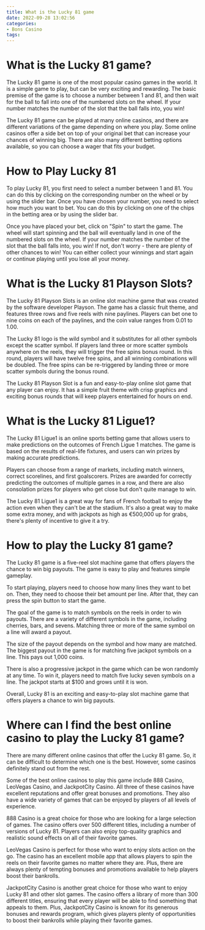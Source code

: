 ```yaml
---
title: What is the Lucky 81 game 
date: 2022-09-28 13:02:56
categories:
- Bons Casino
tags:
---
```



#  What is the Lucky 81 game? 

The Lucky 81 game is one of the most popular casino games in the world. It is a simple game to play, but can be very exciting and rewarding. The basic premise of the game is to choose a number between 1 and 81, and then wait for the ball to fall into one of the numbered slots on the wheel. If your number matches the number of the slot that the ball falls into, you win!

The Lucky 81 game can be played at many online casinos, and there are different variations of the game depending on where you play. Some online casinos offer a side bet on top of your original bet that can increase your chances of winning big. There are also many different betting options available, so you can choose a wager that fits your budget.

# How to Play Lucky 81 

To play Lucky 81, you first need to select a number between 1 and 81. You can do this by clicking on the corresponding number on the wheel or by using the slider bar. Once you have chosen your number, you need to select how much you want to bet. You can do this by clicking on one of the chips in the betting area or by using the slider bar.

Once you have placed your bet, click on "Spin" to start the game. The wheel will start spinning and the ball will eventually land in one of the numbered slots on the wheel. If your number matches the number of the slot that the ball falls into, you win! If not, don't worry - there are plenty of other chances to win! You can either collect your winnings and start again or continue playing until you lose all your money.

#  What is the Lucky 81 Playson Slots? 

The Lucky 81 Playson Slots is an online slot machine game that was created by the software developer Playson. The game has a classic fruit theme, and features three rows and five reels with nine paylines. Players can bet one to nine coins on each of the paylines, and the coin value ranges from 0.01 to 1.00.

The Lucky 81 logo is the wild symbol and it substitutes for all other symbols except the scatter symbol. If players land three or more scatter symbols anywhere on the reels, they will trigger the free spins bonus round. In this round, players will have twelve free spins, and all winning combinations will be doubled. The free spins can be re-triggered by landing three or more scatter symbols during the bonus round.

The Lucky 81 Playson Slot is a fun and easy-to-play online slot game that any player can enjoy. It has a simple fruit theme with crisp graphics and exciting bonus rounds that will keep players entertained for hours on end.

#  What is the Lucky 81 Ligue1? 

The Lucky 81 Ligue1 is an online sports betting game that allows users to make predictions on the outcomes of French Ligue 1 matches. The game is based on the results of real-life fixtures, and users can win prizes by making accurate predictions.

 Players can choose from a range of markets, including match winners, correct scorelines, and first goalscorers. Prizes are awarded for correctly predicting the outcomes of multiple games in a row, and there are also consolation prizes for players who get close but don't quite manage to win.

The Lucky 81 Ligue1 is a great way for fans of French football to enjoy the action even when they can't be at the stadium. It's also a great way to make some extra money, and with jackpots as high as €500,000 up for grabs, there's plenty of incentive to give it a try.

#  How to play the Lucky 81 game? 

The Lucky 81 game is a five-reel slot machine game that offers players the chance to win big payouts. The game is easy to play and features simple gameplay.

To start playing, players need to choose how many lines they want to bet on. Then, they need to choose their bet amount per line. After that, they can press the spin button to start the game.

The goal of the game is to match symbols on the reels in order to win payouts. There are a variety of different symbols in the game, including cherries, bars, and sevens. Matching three or more of the same symbol on a line will award a payout.

The size of the payout depends on the symbol and how many are matched. The biggest payout in the game is for matching five jackpot symbols on a line. This pays out 1,000 coins.

There is also a progressive jackpot in the game which can be won randomly at any time. To win it, players need to match five lucky seven symbols on a line. The jackpot starts at $100 and grows until it is won.

Overall, Lucky 81 is an exciting and easy-to-play slot machine game that offers players a chance to win big payouts.

#  Where can I find the best online casino to play the Lucky 81 game?

There are many different online casinos that offer the Lucky 81 game. So, it can be difficult to determine which one is the best. However, some casinos definitely stand out from the rest.

Some of the best online casinos to play this game include 888 Casino, LeoVegas Casino, and JackpotCity Casino. All three of these casinos have excellent reputations and offer great bonuses and promotions. They also have a wide variety of games that can be enjoyed by players of all levels of experience.

888 Casino is a great choice for those who are looking for a large selection of games. The casino offers over 500 different titles, including a number of versions of Lucky 81. Players can also enjoy top-quality graphics and realistic sound effects on all of their favorite games.

LeoVegas Casino is perfect for those who want to enjoy slots action on the go. The casino has an excellent mobile app that allows players to spin the reels on their favorite games no matter where they are. Plus, there are always plenty of tempting bonuses and promotions available to help players boost their bankrolls.

JackpotCity Casino is another great choice for those who want to enjoy Lucky 81 and other slot games. The casino offers a library of more than 300 different titles, ensuring that every player will be able to find something that appeals to them. Plus, JackpotCity Casino is known for its generous bonuses and rewards program, which gives players plenty of opportunities to boost their bankrolls while playing their favorite games.